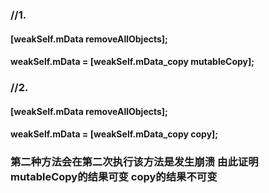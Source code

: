 
###  //1.
####  [weakSelf.mData removeAllObjects];
####  weakSelf.mData = [weakSelf.mData_copy mutableCopy];
                    
### //2.
####  [weakSelf.mData removeAllObjects];
####  weakSelf.mData = [weakSelf.mData_copy copy];
 
 ### 第二种方法会在第二次执行该方法是发生崩溃  由此证明 mutableCopy的结果可变 copy的结果不可变
         
 
